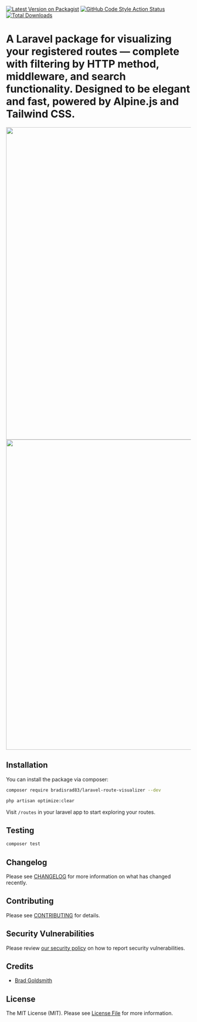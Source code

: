 [![Latest Version on Packagist](https://img.shields.io/packagist/v/bradisrad83/laravel-route-visualizer.svg?style=flat-square)](https://packagist.org/packages/bradisrad83/laravel-route-visualizer)
[![GitHub Code Style Action Status](https://img.shields.io/github/actions/workflow/status/bradisrad83/laravel-route-visualizer/fix-php-code-style-issues.yml?branch=main&label=code%20style&style=flat-square)](https://github.com/bradisrad83/laravel-route-visualizer/actions?query=workflow%3A"Fix+PHP+code+style+issues"+branch%3Amain)
[![Total Downloads](https://img.shields.io/packagist/dt/bradisrad83/laravel-route-visualizer.svg?style=flat-square)](https://packagist.org/packages/bradisrad83/laravel-route-visualizer)
<!-- [![GitHub Tests Action Status](https://img.shields.io/github/actions/workflow/status/bradisrad83/laravel-route-visualizer/run-tests.yml?branch=main&label=tests&style=flat-square)](https://github.com/bradisrad83/laravel-route-visualizer/actions?query=workflow%3Arun-tests+branch%3Amain) -->
# A Laravel package for visualizing your registered routes — complete with filtering by HTTP method, middleware, and search functionality. Designed to be elegant and fast, powered by Alpine.js and Tailwind CSS.
<p align="center">
    <img width="1280" height="850" alt="ss1" src="https://github.com/user-attachments/assets/517afcdc-8f4a-4f4d-9850-75e16eba1e68" />
    <br>
    <img width="1275" height="844" alt="ss2" src="https://github.com/user-attachments/assets/847013c8-ada4-4295-9239-3d45b6eae2a3" />
</p>

## Installation

You can install the package via composer:

```bash
composer require bradisrad83/laravel-route-visualizer --dev
```

```bash
php artisan optimize:clear
```

Visit `/routes` in your laravel app to start exploring your routes.

## Testing

```bash
composer test
```

## Changelog

Please see [CHANGELOG](CHANGELOG.md) for more information on what has changed recently.

## Contributing

Please see [CONTRIBUTING](CONTRIBUTING.md) for details.

## Security Vulnerabilities

Please review [our security policy](../../security/policy) on how to report security vulnerabilities.

## Credits

- [Brad Goldsmith](https://github.com/bradisrad83)
## License

The MIT License (MIT). Please see [License File](LICENSE.md) for more information.
